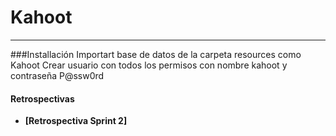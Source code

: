 # Kahoot
***
###Installación 
Importart base de datos de la carpeta resources como Kahoot
Crear usuario con todos los permisos con nombre kahoot y contraseña P@ssw0rd

#### Retrospectivas
 * **[Retrospectiva Sprint 2]**
